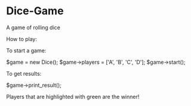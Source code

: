 # Dice-Game
A game of rolling dice


How to play:

To start a game:

$game = new Dice();
$game->players = ['A', 'B', 'C', 'D'];
$game->start();


To get results:

$game->print_result();


Players that are highlighted with green are the winner!
